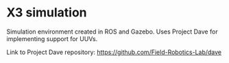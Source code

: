 # X3 simulation

Simulation environment created in ROS and Gazebo. Uses Project Dave for implementing support for UUVs.

Link to Project Dave repository:
https://github.com/Field-Robotics-Lab/dave
